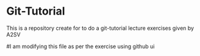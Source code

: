 # Git-Tutorial
This is a repository create for to do a git-tutorial lecture exercises given by A2SV

#I am modifying this file as per the exercise using github ui
